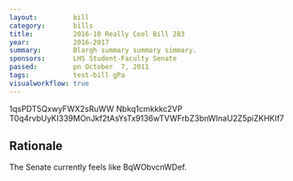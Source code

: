 ```yaml
---
layout:         bill
category:       bills
title:          2016-10 Really Cool Bill 283
year:           2016-2017
summary:        Blargh summary summary simmary.
sponsors:       LHS Student-Faculty Senate
passed:         pn October  7, 2011
tags:           test-bill gPa
visualworkflow: true
---
```



1qsPDT5QxwyFWX2sRuWW Nbkq1cmkkkc2VP T0q4rvbUyKI339MOnJkf2tAsYsTx9136wTVWFrbZ3bnWInaU2Z5piZKHKlf7 




Rationale
---------
The Senate currently feels like BqWObvcnWDef.
